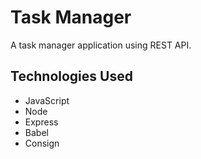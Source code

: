 # Task Manager
A task manager application using REST API.

## Technologies Used
- JavaScript
- Node
- Express
- Babel
- Consign
